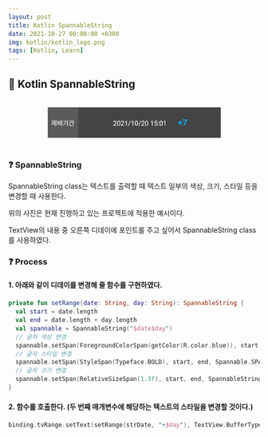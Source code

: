 ```yaml
---
layout: post
title: Kotlin SpannableString
date: 2021-10-27 00:00:00 +0300
img: kotlin/kotlin_logo.png
tags: [Kotlin, Learn]
---
```


## 💙️ Kotlin SpannableString

<br>
<center><img src="/assets/img/kotlin/kotlin_spannableString.png" alt="Drawing"/></center>
<br>

### ❓ SpannableString

SpannableString class는 텍스트를 출력할 때 텍스트 일부의 색상, 크기, 스타일 등을 변경할 때 사용한다.

위의 사진은 현재 진행하고 있는 프로젝트에 적용한 예시이다.

TextView의 내용 중 오른쪽 디데이에 포인트를 주고 싶어서 SpannableString class를 사용하였다.


### ❓ Process

#### 1. 아래와 같이 디데이를 변경해 줄 함수를 구현하였다.

``` kotlin
private fun setRange(date: String, day: String): SpannableString {
  val start = date.length
  val end = date.length + day.length
  val spannable = SpannableString("$date$day")
  // 글자 색상 변경
  spannable.setSpan(ForegroundColorSpan(getColor(R.color.blue)), start, end, Spannable.SPAN_EXCLUSIVE_EXCLUSIVE)
  // 글자 스타일 변경
  spannable.setSpan(StyleSpan(Typeface.BOLD), start, end, Spannable.SPAN_EXCLUSIVE_EXCLUSIVE);
  // 글자 크기 변경
  spannable.setSpan(RelativeSizeSpan(1.3f), start, end, SpannableString.SPAN_EXCLUSIVE_EXCLUSIVE);
}
  ```

#### 2. 함수를 호출한다. (두 번째 매개변수에 해당하는 텍스트의 스타일을 변경할 것이다.)

``` kotlin
binding.tvRange.setText(setRange(strDate, "+$day"), TextView.BufferType.SPANNABLE)
```
